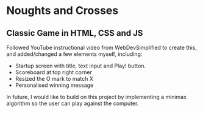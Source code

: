 # Noughts and Crosses
## Classic Game in HTML, CSS and JS

Followed YouTube instructional video from WebDevSimplified to create this, and added/changed a few elements myself, including:

+ Startup screen with title, text input and Play! button.
+ Scoreboard at top right corner
+ Resized the O mark to match X
+ Personalised winning message

In future, I would like to build on this project by implementing a minimax algorithm so the user can play against the computer.
